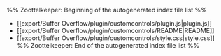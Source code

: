%% Zoottelkeeper: Beginning of the autogenerated index file list  %%
-  [[export/Buffer Overflow/plugin/customcontrols/plugin.js|plugin.js]]
-  [[export/Buffer Overflow/plugin/customcontrols/README|README]]
-  [[export/Buffer Overflow/plugin/customcontrols/style.css|style.css]]
%% Zoottelkeeper: End of the autogenerated index file list  %%
